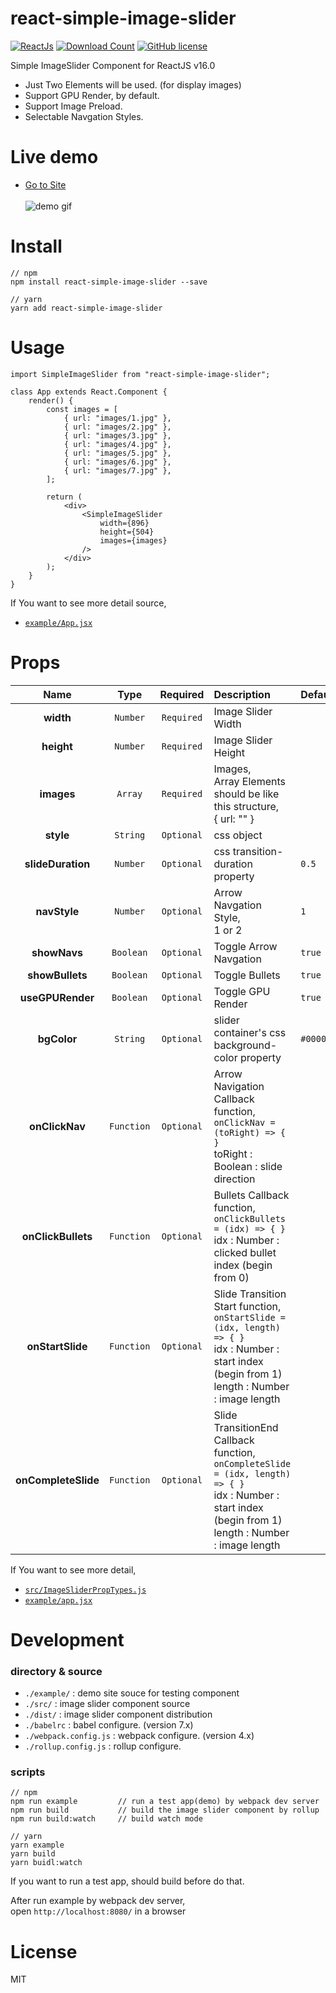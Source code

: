 # react-simple-image-slider
[![ReactJs][react-image]][react-url]
[![Download Count][download-image]][download-url]
[![GitHub license][license-image]][license-url]

[react-image]: https://img.shields.io/badge/ReactJS-%5E16.4.2-blue.svg
[react-url]: https://reactjs.org
[download-image]: http://img.shields.io/npm/dm/react-simple-image-slider.svg?style=flat
[download-url]: http://www.npmjs.com/package/react-simple-image-slider
[license-image]: https://img.shields.io/badge/license-MIT-blue.svg
[license-url]: https://github.com/kimcoder/react-simple-image-slider/blob/master/LICENSE

Simple ImageSlider Component for ReactJS v16.0<br>
- Just Two Elements will be used. (for display images)
- Support GPU Render, by default. 
- Support Image Preload.
- Selectable Navgation Styles.

# Live demo 
- <a href="https://kimcoder.github.io/demo/react-simple-image-slider/" target="_blank">Go to Site</a><br><br>
![demo gif](https://github.com/kimcoder/react-simple-image-slider/raw/master/demo.gif)


# Install
```
// npm
npm install react-simple-image-slider --save

// yarn
yarn add react-simple-image-slider
```

# Usage
```
import SimpleImageSlider from "react-simple-image-slider";

class App extends React.Component {
    render() {
        const images = [
            { url: "images/1.jpg" },
            { url: "images/2.jpg" },
            { url: "images/3.jpg" },
            { url: "images/4.jpg" },
            { url: "images/5.jpg" },
            { url: "images/6.jpg" },
            { url: "images/7.jpg" },
        ];

        return (
            <div>
                <SimpleImageSlider
                    width={896}
                    height={504}
                    images={images}
                />
            </div>
        );
    }
}
```
If You want to see more detail source,<br>
- [`example/App.jsx`](https://github.com/kimcoder/react-simple-image-slider/blob/master/example/App.jsx)<br>

# Props
|Name|Type|Required|Description|Default|
|:--:|:--:|:-----:|:----------|:------|
|**width**|`Number`|`Required`|Image Slider Width||
|**height**|`Number`|`Required`|Image Slider Height||
|**images**|`Array`|`Required`|Images,<br>Array Elements should be like this structure,<br>{ url: "" }||
|**style**|`String`|`Optional`|css object||
|**slideDuration**|`Number`|`Optional`|css transition-duration property|`0.5`|
|**navStyle**|`Number`|`Optional`|Arrow Navgation Style,<br>1 or 2|`1`|
|**showNavs**|`Boolean`|`Optional`|Toggle Arrow Navgation|`true`|
|**showBullets**|`Boolean`|`Optional`|Toggle Bullets|`true`|
|**useGPURender**|`Boolean`|`Optional`|Toggle GPU Render|`true`|
|**bgColor**|`String`|`Optional`|slider container's css background-color property|`#000000`|
|**onClickNav**|`Function`|`Optional`|Arrow Navigation Callback function,<br>`onClickNav = (toRight) => { }`<br>toRight : Boolean : slide direction||
|**onClickBullets**|`Function`|`Optional`|Bullets Callback function,<br>`onClickBullets = (idx) => { }`<br>idx : Number : clicked bullet index (begin from 0)||
|**onStartSlide**|`Function`|`Optional`|Slide Transition Start function,<br>`onStartSlide = (idx, length) => { }`<br>idx : Number : start index (begin from 1)<br>length : Number : image length||
|**onCompleteSlide**|`Function`|`Optional`|Slide TransitionEnd Callback function,<br>`onCompleteSlide = (idx, length) => { }`<br>idx : Number : start index (begin from 1)<br>length : Number : image length||

If You want to see more detail,<br>
- [`src/ImageSliderPropTypes.js`](https://github.com/kimcoder/react-simple-image-slider/blob/master/src/ImageSliderPropTypes.js)
- [`example/app.jsx`](https://github.com/kimcoder/react-simple-image-slider/blob/master/example/App.jsx)<br>

# Development
### directory & source
- ``./example/`` : demo site souce for testing component
- ``./src/`` : image slider component source
- ``./dist/`` : image slider component distribution
- ``./babelrc`` : babel configure. (version 7.x)
- ``./webpack.config.js`` : webpack configure. (version 4.x)
- ``./rollup.config.js`` : rollup configure.

### scripts
```
// npm
npm run example         // run a test app(demo) by webpack dev server
npm run build           // build the image slider component by rollup
npm run build:watch     // build watch mode

// yarn
yarn example
yarn build
yarn buidl:watch
```
If you want to run a test app, should build before do that.<br>

After run example by webpack dev server,<br>
open ``http://localhost:8080/`` in a browser<br>

# License
MIT